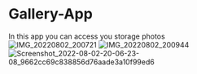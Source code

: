 # Gallery-App
In this app you can access you storage photos  
![IMG_20220802_200721](https://user-images.githubusercontent.com/98186477/182402818-561624b0-2572-419f-97eb-ea7983546000.jpg)
![IMG_20220802_200944](https://user-images.githubusercontent.com/98186477/182402840-1cdb9119-479e-423a-943c-f3f2335ac34a.jpg)
![Screenshot_2022-08-02-20-06-23-08_9662cc69c838856d76aade3a10f99ed6](https://user-images.githubusercontent.com/98186477/182403044-5abdf40a-84a3-4a90-bca1-2f5f52d705b3.jpg)
